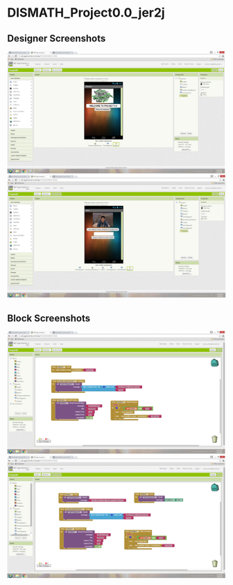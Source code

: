 # DISMATH_Project0.0_jer2j

## Designer Screenshots
![ScreenShot](Welcome.png)
![ScreenShot](Screen1.png)

## Block Screenshots
![ScreenShot](Welcome.block.png)
![ScreenShot](screen1block.png)
